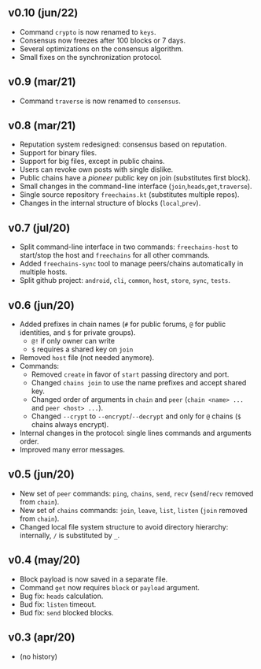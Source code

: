 v0.10 (jun/22)
--------------

- Command `crypto` is now renamed to `keys`.
- Consensus now freezes after 100 blocks or 7 days.
- Several optimizations on the consensus algorithm.
- Small fixes on the synchronization protocol.

v0.9 (mar/21)
-------------

- Command `traverse` is now renamed to `consensus`.

v0.8 (mar/21)
-------------

- Reputation system redesigned: consensus based on reputation.
- Support for binary files.
- Support for big files, except in public chains.
- Users can revoke own posts with single dislike.
- Public chains have a *pioneer* public key on join (substitutes first block).
- Small changes in the command-line interface (`join`,`heads`,`get`,`traverse`).
- Single source repository `freechains.kt` (substitutes multiple repos).
- Changes in the internal structure of blocks (`local`,`prev`).

v0.7 (jul/20)
-------------

- Split command-line interface in two commands: `freechains-host` to
  start/stop the host and `freechains` for all other commands.
- Added `freechains-sync` tool to manage peers/chains automatically in multiple
  hosts.
- Split github project: `android`, `cli`, `common`, `host`, `store`, `sync`, `tests`.

v0.6 (jun/20)
-------------

- Added prefixes in chain names (`#` for public forums, `@` for public identities, and `$` for private groups).
    - `@!` if only owner can write
    - `$` requires a shared key on `join`
- Removed `host` file (not needed anymore).
- Commands:
  - Removed `create` in favor of `start` passing directory and port.
  - Changed `chains join` to use the name prefixes and accept shared key.
  - Changed order of arguments in `chain` and `peer` (`chain <name> ...` and `peer <host> ...`).
  - Changed `--crypt` to `--encrypt`/`--decrypt` and only for `@` chains (`$` chains always encrypt).
- Internal changes in the protocol: single lines commands and arguments order.
- Improved many error messages.

v0.5 (jun/20)
-------------

- New set of `peer` commands: `ping`, `chains`, `send`, `recv` (`send`/`recv` removed from `chain`).
- New set of `chains` commands: `join`, `leave`, `list`, `listen` (`join` removed from `chain`).
- Changed local file system structure to avoid directory hierarchy: internally, `/` is substituted by `_`.

v0.4 (may/20)
-------------

- Block payload is now saved in a separate file.
- Command `get` now requires `block` or `payload` argument.
- Bug fix: `heads` calculation.
- Bud fix: `listen` timeout.
- Bud fix: `send` blocked blocks.

v0.3 (apr/20)
---------------

- (no history)
